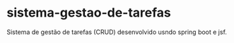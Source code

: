 # sistema-gestao-de-tarefas
Sistema de gestão de tarefas (CRUD) desenvolvido usndo spring boot e jsf.
